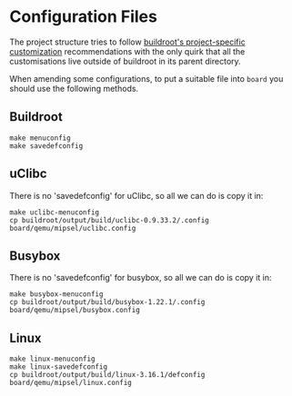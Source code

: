 # Configuration Files

The project structure tries to follow [buildroot's project-specific customization](http://buildroot.uclibc.org/downloads/manual/manual.html#_project_specific_customization) recommendations with the only quirk that all the customisations live outside of buildroot in its parent directory.

When amending some configurations, to put a suitable file into `board` you should use the following methods.

## Buildroot

    make menuconfig
    make savedefconfig

## uClibc

There is no 'savedefconfig' for uClibc, so all we can do is copy it in:

    make uclibc-menuconfig
    cp buildroot/output/build/uclibc-0.9.33.2/.config board/qemu/mipsel/uclibc.config

## Busybox

There is no 'savedefconfig' for busybox, so all we can do is copy it in:

    make busybox-menuconfig
    cp buildroot/output/build/busybox-1.22.1/.config board/qemu/mipsel/busybox.config

## Linux

    make linux-menuconfig
    make linux-savedefconfig
    cp buildroot/output/build/linux-3.16.1/defconfig board/qemu/mipsel/linux.config
